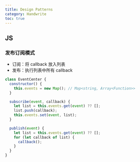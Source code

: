 ```yaml
---
title: Design Patterns
category: Handwrite
toc: true
---
```


## JS

### 发布订阅模式

- 订阅：将 callback 放入列表
- 发布：执行列表中所有 callback

```js
class EventCenter {
  constructor() {
    this.events = new Map(); // Map<string, Array<Function>>
  }

  subscribe(event, callback) {
    let list = this.events.get(event) ?? [];
    list.push(callback);
    this.events.set(event, list);
  }

  publish(event) {
    let list = this.events.get(event) ?? [];
    for (let callback of list) {
      callback();
    }
  }
}
```
